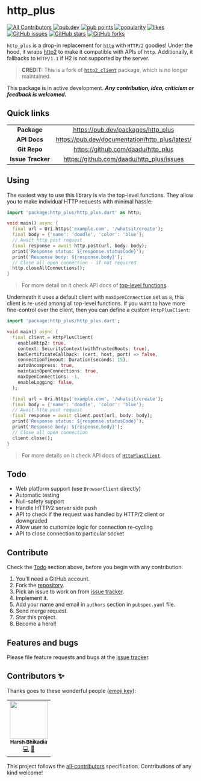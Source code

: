 # http_plus

<p>
<!-- ALL-CONTRIBUTORS-BADGE:START - Do not remove or modify this section -->
<a href="#contributors-"><img src="https://img.shields.io/badge/all_contributors-1-orange.svg" alt="All Contributors" /></a>
<!-- ALL-CONTRIBUTORS-BADGE:END -->
<a href="https://pub.dev/packages/http_plus"><img src="https://img.shields.io/pub/v/http_plus?logo=dart" alt="pub.dev"></a>
<a href="https://pub.dev/packages/http_plus/score"><img src="https://badges.bar/http_plus/pub%20points" alt="pub points"></a>
<a href="https://pub.dev/packages/http_plus/score"><img src="https://badges.bar/http_plus/popularity" alt="popularity"></a>
<a href="https://pub.dev/packages/http_plus/score"><img src="https://badges.bar/http_plus/likes" alt="likes"></a>
<a href="https://github.com/daadu/http_plus/issues"><img src="https://img.shields.io/github/issues/daadu/http_plus?logo=github" alt="GitHub issues"></a>
<a href="https://github.com/daadu/http_plus/stargazers"><img src="https://img.shields.io/github/stars/daadu/http_plus?logo=github" alt="GitHub stars"></a>
<a href="https://github.com/daadu/http_plus/network"><img src="https://img.shields.io/github/forks/daadu/http_plus?logo=github" alt="GitHub forks"></a>
</p>

`http_plus` is a drop-in replacement for [`http`](https://pub.dev/packages/http) with `HTTP/2`
goodies! Under the hood, it wraps [http2](https://pub.dev/packages/http2) to make it compatible with
APIs of `http`. Additionally, it fallbacks to `HTTP/1.1` if H2 is not supported by the server.

> **CREDIT:** This is a fork of [`http2_client`](https://pub.dev/packages/http2_client) package, which is no longer maintained.

This package is in active development.
***Any contribution, idea, criticism or feedback is welcomed.***

## Quick links

|                   |                                                 |
| :---------------: | :----------------------------------------------:|
| **Package**       | https://pub.dev/packages/http_plus              |
| **API Docs**      | https://pub.dev/documentation/http_plus/latest/ |
| **Git Repo**      | https://github.com/daadu/http_plus              |
| **Issue Tracker** | https://github.com/daadu/http_plus/issues       |

## Using

The easiest way to use this library is via the top-level functions. They allow you to make
individual HTTP requests with minimal hassle:

```dart
import 'package:http_plus/http_plus.dart' as http;

void main() async {
  final url = Uri.https('example.com', '/whatsit/create');
  final body = {'name': 'doodle', 'color': 'blue'};
  // Await http post request
  final response = await http.post(url, body: body);
  print('Response status: ${response.statusCode}');
  print('Response body: ${response.body}');
  // Close all open connection - if not required
  http.closeAllConnections();
}
```

> For more detail on it check API docs of [top-level functions](https://pub.dev/documentation/http_plus/latest/http_plus/http_plus-library.html#functions).

Underneath it uses a default client with `maxOpenConnection` set as `8`, this client is re-used
among all top-level functions. If you want to have more fine-control over the client, then you can
define a custom `HttpPlusClient`:

```dart
import 'package:http_plus/http_plus.dart';

void main() async {
  final client = HttpPlusClient(
    enableHttp2: true,
    context: SecurityContext(withTrustedRoots: true),
    badCertificateCallback: (cert, host, port) => false,
    connectionTimeout: Duration(seconds: 15),
    autoUncompress: true,
    maintainOpenConnections: true,
    maxOpenConnections: -1,
    enableLogging: false,
  );

  final url = Uri.https('example.com', '/whatsit/create');
  final body = {'name': 'doodle', 'color': 'blue'};
  // Await http post request
  final response = await client.post(url, body: body);
  print('Response status: ${response.statusCode}');
  print('Response body: ${response.body}');
  // Close all open connection
  client.close();
}
```

> For more details on it check API docs of [`HttpPlusClient`](https://pub.dev/documentation/http_plus/latest/http_plus/HttpPlusClient-class.html).

## Todo

- Web platform support (use `BrowserClient` directly)
- Automatic testing
- Null-safety support
- Handle HTTP/2 server side push
- API to check if the request was handled by HTTP/2 client or downgraded
- Allow user to customize logic for connection re-cycling
- API to close connection to particular socket

## Contribute

Check the [Todo](#todo) section above, before you begin with any contribution.

1. You'll need a GitHub account.
2. Fork the [repository](https://github.com/daadu/http_plus).
3. Pick an issue to work on from [issue tracker](https://github.com/daadu/http_plus/issues).
4. Implement it.
5. Add your name and email in `authors` section in `pubspec.yaml` file.
6. Send merge request.
7. Star this project.
8. Become a hero!!

## Features and bugs

Please file feature requests and bugs at
the [issue tracker](https://github.com/daadu/http_plus/issues).

## Contributors ✨

Thanks goes to these wonderful people ([emoji key](https://allcontributors.org/docs/en/emoji-key)):
<!-- ALL-CONTRIBUTORS-LIST:START - Do not remove or modify this section -->
<!-- prettier-ignore-start -->
<!-- markdownlint-disable -->
<table>
  <tr>
    <td align="center"><a href="https://bhikadia.com/"><img src="https://avatars.githubusercontent.com/u/4963236?v=4?s=100" width="100px;" alt=""/><br /><sub><b>Harsh Bhikadia</b></sub></a><br /><a href="https://github.com/daadu/http_plus/commits?author=daadu" title="Code">💻</a> <a href="#ideas-daadu" title="Ideas, Planning, & Feedback">🤔</a></td>
  </tr>
</table>

<!-- markdownlint-restore -->
<!-- prettier-ignore-end -->

This project follows the [all-contributors](https://github.com/all-contributors/all-contributors)
specification. Contributions of any kind welcome!